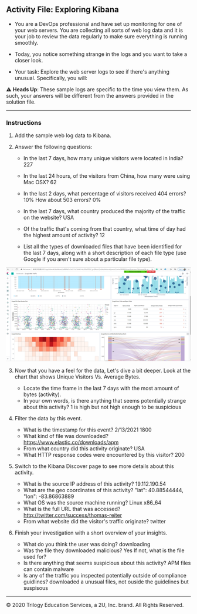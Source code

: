 ## Activity File: Exploring Kibana

* You are a DevOps professional and have set up monitoring for one of your web servers. You are collecting all sorts of web log data and it is your job to review the data regularly to make sure everything is running smoothly. 

* Today, you notice something strange in the logs and you want to take a closer look.

* Your task: Explore the web server logs to see if there's anything unusual. Specifically, you will:

:warning: **Heads Up**: These sample logs are specific to the time you view them. As such, your answers will be different from the answers provided in the solution file. 

---

### Instructions

1. Add the sample web log data to Kibana.

2. Answer the following questions:

    - In the last 7 days, how many unique visitors were located in India? 227

    - In the last 24 hours, of the visitors from China, how many were using Mac OSX? 62

    - In the last 2 days, what percentage of visitors received 404 errors? 10%
    How about 503 errors? 0%
    - In the last 7 days, what country produced the majority of the traffic on the website? USA
    - Of the traffic that's coming from that country, what time of day had the highest amount of activity? 12
    - List all the types of downloaded files that have been identified for the last 7 days, along with a short description of each file type (use Google if you aren't sure about a particular file type).

![C:\Users\daren\OneDrive\Desktop\Project1\Images\project1image5.png](Images\project1image5.png)

        
3. Now that you have a feel for the data, Let's dive a bit deeper. Look at the chart that shows Unique Visitors Vs. Average Bytes.
     - Locate the time frame in the last 7 days with the most amount of bytes (activity).
     - In your own words, is there anything that seems potentially strange about this activity? 1 is high but not high enough to be suspicious

4. Filter the data by this event.
     - What is the timestamp for this event? 2/13/2021 1800
     - What kind of file was downloaded? https://www.elastic.co/downloads/apm
     - From what country did this activity originate? USA
     - What HTTP response codes were encountered by this visitor? 200

5. Switch to the Kibana Discover page to see more details about this activity.
     - What is the source IP address of this activity? 19.112.190.54
     - What are the geo coordinates of this activity? "lat": 40.88544444, "lon": -83.86863889 
     - What OS was the source machine running? Linux x86_64
     - What is the full URL that was accessed? http://twitter.com/success/thomas-reiter
     - From what website did the visitor's traffic originate? twitter

6. Finish your investigation with a short overview of your insights. 

     - What do you think the user was doing? downloading
     - Was the file they downloaded malicious? Yes If not, what is the file used for?
     - Is there anything that seems suspicious about this activity? APM files can contain malware
     - Is any of the traffic you inspected potentially outside of compliance guidlines? downloaded a unusual files, not ouside the guidelines but suspisous

---
© 2020 Trilogy Education Services, a 2U, Inc. brand. All Rights Reserved.  